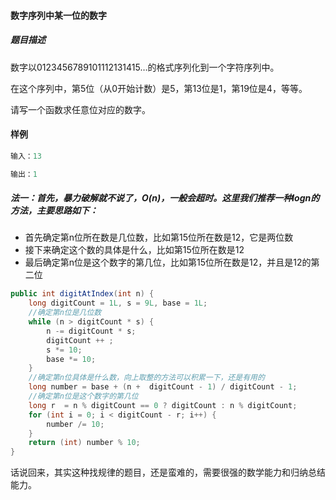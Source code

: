 #### 数字序列中某一位的数字

##### 题目描述

数字以0123456789101112131415…的格式序列化到一个字符序列中。

在这个序列中，第5位（从0开始计数）是5，第13位是1，第19位是4，等等。

请写一个函数求任意位对应的数字。

#### 样例

```java
输入：13

输出：1
```

<!--more-->

##### 法一：首先，暴力破解就不说了，O(n)，一般会超时。这里我们推荐一种logn的方法，主要思路如下：

- 首先确定第n位所在数是几位数，比如第15位所在数是12，它是两位数
- 接下来确定这个数的具体是什么，比如第15位所在数是12
- 最后确定第n位是这个数字的第几位，比如第15位所在数是12，并且是12的第二位

```java
public int digitAtIndex(int n) {
    long digitCount = 1L, s = 9L, base = 1L;
    //确定第n位是几位数
    while (n > digitCount * s) {
        n -= digitCount * s;
        digitCount ++ ;
        s *= 10;
        base *= 10;
    }
    //确定第n位具体是什么数，向上取整的方法可以积累一下，还是有用的
    long number = base + (n +  digitCount - 1) / digitCount - 1;
    //确定第n位是这个数字的第几位
    long r  = n % digitCount == 0 ? digitCount : n % digitCount;
    for (int i = 0; i < digitCount - r; i++) {
        number /= 10;
    }
    return (int) number % 10;
}
```

话说回来，其实这种找规律的题目，还是蛮难的，需要很强的数学能力和归纳总结能力。